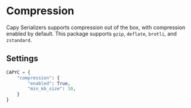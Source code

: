 # Compression

Capy Serializers supports compression out of the box, with compression enabled by default. This package supports `gzip`, `deflate`, `brotli`, and `zstandard`.

## Settings

```python
CAPYC = {
    "compression": {
        "enabled": True,
        "min_kb_size": 10,
    }
}
```
